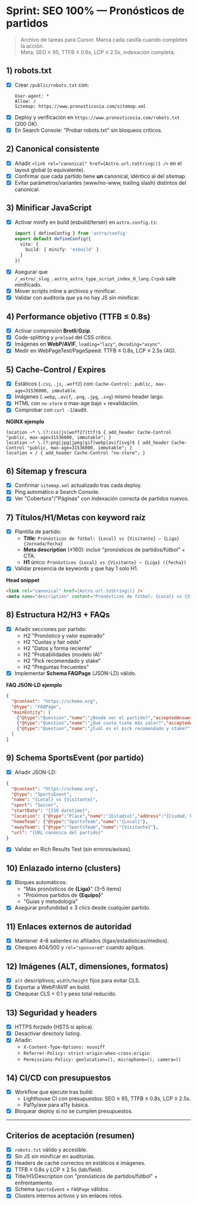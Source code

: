 # Sprint: SEO 100% — Pronósticos de partidos

> Archivo de tareas para Cursor. Marca cada casilla cuando completes la acción.  
> Meta: SEO ≥ 95, TTFB ≤ 0.8s, LCP ≤ 2.5s, indexación completa.

## 1) robots.txt
- [x] Crear `/public/robots.txt` con:
  ```
  User-agent: *
  Allow: /
  Sitemap: https://www.pronosticosia.com/sitemap.xml
  ```
- [x] Deploy y verificación en `https://www.pronosticosia.com/robots.txt` (200 OK).
- [x] En Search Console: "Probar robots.txt" sin bloqueos críticos.

## 2) Canonical consistente
- [x] Añadir `<link rel="canonical" href={Astro.url.toString()} />` en el layout global (o equivalente).
- [x] Confirmar que cada partido tiene **un** canonical, idéntico al del sitemap.
- [x] Evitar parámetros/variantes (www/no-www, trailing slash) distintos del canonical.

## 3) Minificar JavaScript
- [x] Activar minify en build (esbuild/terser) en `astro.config.ts`:
  ```ts
  import { defineConfig } from 'astro/config'
  export default defineConfig({
    vite: {
      build: { minify: 'esbuild' }
    }
  })
  ```
- [x] Asegurar que `/_astro/_slug_.astro_astro_type_script_index_0_lang.Crpxb` sale minificado.
- [x] Mover scripts inline a archivos y minificar.
- [x] Validar con auditoría que ya no hay JS sin minificar.

## 4) Performance objetivo (TTFB ≤ 0.8s)
- [x] Activar compresión **Brotli**/**Gzip**.
- [x] Code-splitting y `preload` del CSS crítico.
- [x] Imágenes en **WebP/AVIF**, `loading="lazy"`, `decoding="async"`.
- [x] Medir en WebPageTest/PageSpeed: TTFB ≤ 0.8s, LCP ≤ 2.5s (4G).

## 5) Cache-Control / Expires
- [x] Estáticos (`.css`, `.js`, `.woff2`) con: `Cache-Control: public, max-age=31536000, immutable`.
- [x] Imágenes (`.webp`, `.avif`, `.png`, `.jpg`, `.svg`) mismo header largo.
- [x] HTML con `no-store` o max-age bajo + revalidación.
- [x] Comprobar con `curl -I`/audit.

**NGINX ejemplo**
```
location ~* \.(?:css|js|woff2?|ttf)$ { add_header Cache-Control "public, max-age=31536000, immutable"; }
location ~* \.(?:png|jpg|jpeg|gif|webp|avif|svg)$ { add_header Cache-Control "public, max-age=31536000, immutable"; }
location = / { add_header Cache-Control "no-store"; }
```

## 6) Sitemap y frescura
- [x] Confirmar `sitemap.xml` actualizado tras cada deploy.
- [x] Ping automático a Search Console.
- [x] Ver "Cobertura"/"Páginas" con indexación correcta de partidos nuevos.

## 7) Títulos/H1/Metas con keyword raíz
- [x] Plantilla de partido:
  - **Title**: `Pronósticos de fútbol: {Local} vs {Visitante} – {Liga} {Jornada/Fecha}`
  - **Meta description** (≤160): incluir "pronósticos de partidos/fútbol" + CTA.
  - **H1** único: `Pronósticos {Local} vs {Visitante} – {Liga} ({fecha})`
- [x] Validar presencia de keywords y que hay 1 solo H1.

**Head snippet**
```html
<link rel="canonical" href={Astro.url.toString()} />
<meta name="description" content="Pronósticos de fútbol: {Local} vs {Visitante} – análisis con IA, cuotas y valor esperado. Picks con fair odds y gestión de riesgo." />
```

## 8) Estructura H2/H3 + FAQs
- [x] Añadir secciones por partido:
  - H2 "Pronóstico y valor esperado"
  - H2 "Cuotas y fair odds"
  - H2 "Datos y forma reciente"
  - H2 "Probabilidades (modelo IA)"
  - H2 "Pick recomendado y stake"
  - H2 "Preguntas frecuentes"
- [x] Implementar **Schema FAQPage** (JSON-LD) válido.

**FAQ JSON-LD ejemplo**
```json
{
  "@context": "https://schema.org",
  "@type": "FAQPage",
  "mainEntity": [
    {"@type":"Question","name":"¿Dónde ver el partido?","acceptedAnswer":{"@type":"Answer","text":"..." }},
    {"@type":"Question","name":"¿Qué cuota tiene más valor?","acceptedAnswer":{"@type":"Answer","text":"..." }},
    {"@type":"Question","name":"¿Cuál es el pick recomendado y stake?","acceptedAnswer":{"@type":"Answer","text":"..." }}
  ]
}
```

## 9) Schema SportsEvent (por partido)
- [x] Añadir JSON-LD:
```json
{
  "@context": "https://schema.org",
  "@type": "SportsEvent",
  "name": "{Local} vs {Visitante}",
  "sport": "Soccer",
  "startDate": "{ISO datetime}",
  "location": {"@type":"Place","name":"{Estadio}","address":"{Ciudad, País}"},
  "homeTeam": {"@type":"SportsTeam","name":"{Local}"},
  "awayTeam": {"@type":"SportsTeam","name":"{Visitante}"},
  "url": "{URL canónica del partido}"
}
```
- [x] Validar en Rich Results Test (sin errores/avisos).

## 10) Enlazado interno (clusters)
- [x] Bloques automáticos:
  - "Más pronósticos de **{Liga}**" (3–5 items)
  - "Próximos partidos de **{Equipo}**"
  - "Guías y metodología"
- [x] Asegurar profundidad ≤ 3 clics desde cualquier partido.

## 11) Enlaces externos de autoridad
- [x] Mantener 4–8 salientes no afiliados (ligas/estadísticas/medios).
- [x] Chequeo 404/500 y `rel="sponsored"` cuando aplique.

## 12) Imágenes (ALT, dimensiones, formatos)
- [x] `alt` descriptivos; `width/height` fijos para evitar CLS.
- [x] Exportar a WebP/AVIF en build.
- [x] Chequear CLS < 0.1 y peso total reducido.

## 13) Seguridad y headers
- [x] HTTPS forzado (HSTS si aplica).
- [x] Desactivar directory listing.
- [x] Añadir:
  - `X-Content-Type-Options: nosniff`
  - `Referrer-Policy: strict-origin-when-cross-origin`
  - `Permissions-Policy: geolocation=(), microphone=(), camera=()`

## 14) CI/CD con presupuestos
- [x] Workflow que ejecute tras build:
  - Lighthouse CI con presupuestos: SEO ≥ 95, TTFB ≤ 0.8s, LCP ≤ 2.5s.
  - Pa11y/axe para a11y básica.
- [x] Bloquear deploy si no se cumplen presupuestos.

---

## Criterios de aceptación (resumen)
- [x] `robots.txt` válido y accesible.
- [x] Sin JS sin minificar en auditorías.
- [x] Headers de caché correctos en estáticos e imágenes.
- [x] TTFB ≤ 0.8s y LCP ≤ 2.5s (lab/field).
- [x] Title/H1/Description con "pronósticos de partidos/fútbol" + enfrentamiento.
- [x] Schema `SportsEvent` + `FAQPage` válidos.
- [x] Clusters internos activos y sin enlaces rotos.

